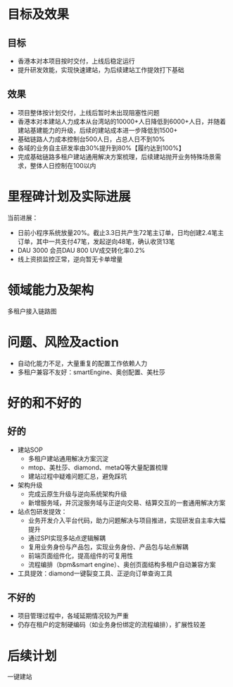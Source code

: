 # 目标及效果

## 目标
- 香港本对本项目按时交付，上线后稳定运行
- 提升研发效能，实现快速建站，为后续建站工作提效打下基础

## 效果
- 项目整体按计划交付，上线后暂时未出现阻塞性问题
- 香港本对本建站人力成本从台湾站的10000+人日降低到6000+人日，并随着建站基建能力的升级，后续的建站成本进一步降低到1500+
- 基础链路人力成本控制台500人日，占总人日不到10%
- 各域的业务自主研发率由30%提升到80%【履约达到100%】
- 完成基础链路多租户建站通用解决方案梳理，后续建站抛开业务特殊场景需求，整体人日控制在100以内

# 里程碑计划及实际进展
当前进展：
- 日前小程序系统放量20%。截止3.3日共产生72笔主订单，日均创建2.4笔主订单，其中一共支付47笔，发起逆向48笔，确认收货13笔
- DAU 3000 会员DAU 800 UV成交转化率0.2%
- 线上资损监控正常，逆向暂无卡单增量

# 领域能力及架构
多租户接入链路图


# 问题、风险及action
- 自动化能力不足，大量重复的配置工作依赖人力
- 多租户兼容不友好：smartEngine、奥创配置、美杜莎

# 好的和不好的
## 好的
- 建站SOP
  - 多租户建站通用解决方案沉淀
  - mtop、美杜莎、diamond、metaQ等大量配置梳理
  - 建站过程中疑难问题汇总，避免踩坑
- 架构升级
  - 完成云原生升级与逆向系统架构升级
  - 新增服务域，并沉淀服务域与正逆向交易、结算交互的一套通用解决方案
- 站点包研发提效：
  - 业务开发介入平台代码，助力问题解决与项目推进，实现研发自主率大幅提升
  - 通过SPI实现多站点逻辑解耦
  - 复用业务身份与产品包，实现业务身份、产品包与站点解耦
  - 前端页面组件化，提高组件的可复用性
  - 流程编排（bpm&smart engine）、奥创页面结构多租户自动兼容方案
- 工具提效：diamond一键裂变工具、正逆向订单查询工具

## 不好的
- 项目管理过程中，各域延期情况较为严重
- 仍存在租户的定制硬编码（如业务身份绑定的流程编排），扩展性较差


# 后续计划
一键建站

